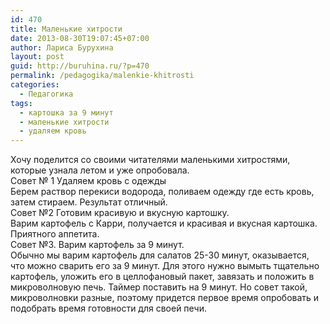 ```yaml
---
id: 470
title: Маленькие хитрости
date: 2013-08-30T19:07:45+07:00
author: Лариса Бурухина
layout: post
guid: http://buruhina.ru/?p=470
permalink: /pedagogika/malenkie-khitrosti
categories:
  - Педагогика
tags:
  - картошка за 9 минут
  - маленькие хитрости
  - удаляем кровь
---
```

Хочу поделится со своими читателями маленькими хитростями, которые узнала летом и уже опробовала.  
Совет № 1 Удаляем кровь с одежды  
Берем раствор перекиси водорода, поливаем одежду где есть кровь, затем стираем. Результат отличный.  
Совет №2 Готовим красивую и вкусную картошку.  
Варим картофель с Карри, получается и красивая и вкусная картошка. Приятного аппетита.  
Совет №3. Варим картофель за 9 минут.  
Обычно мы варим картофель для салатов 25-30 минут, оказывается, что можно сварить его за 9 минут. Для этого нужно вымыть тщательно картофель, уложить его в целлофановый пакет, завязать и положить в микроволновую печь. Таймер поставить на 9 минут. Но совет такой, микроволновки разные, поэтому придется первое время опробовать и подобрать время готовности для своей печи.